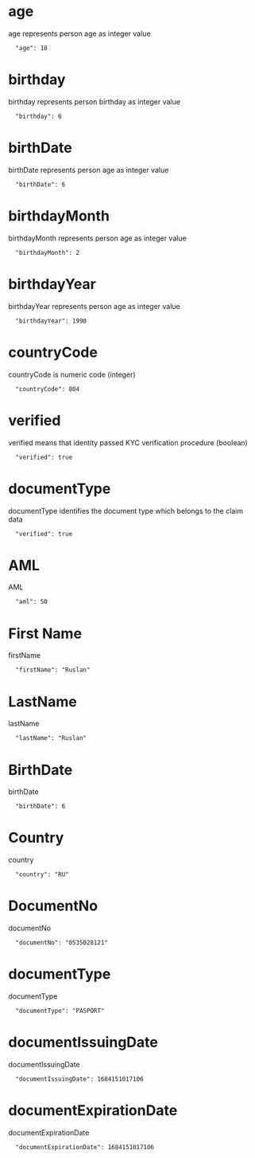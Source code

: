 # age

age represents person age as integer value

```
  "age": 18
```

# birthday

birthday represents person birthday as integer value

```
  "birthday": 6
```

# birthDate

birthDate represents person age as integer value

```
  "birthDate": 6
```


# birthdayMonth

birthdayMonth represents person age as integer value

```
  "birthdayMonth": 2
```

# birthdayYear

birthdayYear represents person age as integer value

```
  "birthdayYear": 1990
```

# countryCode

countryCode is numeric code (integer)

```
  "countryCode": 804
```

# verified

verified means that identity passed KYC verification procedure (boolean)

```
  "verified": true 
 ```
# documentType

documentType identifies the document type which belongs to the claim data

```
  "verified": true 
 ```
# AML

AML

```
  "aml": 50
```

# First Name

firstName

```
  "firstName": "Ruslan"
```

# LastName

lastName

```
  "lastName": "Ruslan"
```

# BirthDate

birthDate

```
  "birthDate": 6
```

# Country

country

```
  "country": "RU"
```

# DocumentNo

documentNo

```
  "documentNo": "0535028121"
```

# documentType

documentType

```
  "documentType": "PASPORT"
```


# documentIssuingDate

documentIssuingDate

```
  "documentIssuingDate": 1684151017106
```


# documentExpirationDate

documentExpirationDate

```
  "documentExpirationDate": 1684151017106
```
